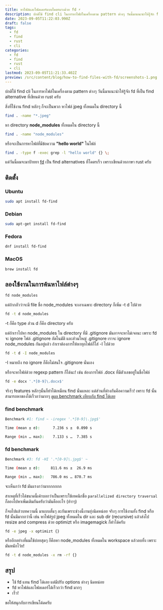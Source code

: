 ```yaml
---
title: หาไฟล์และโฟลเดอร์แบบโคตรแรงด้วย fd ⚡️
description: ปกติใช้ find cli ในการหาไฟล์ในเครื่องตาม pattern ต่างๆ วันนี้มาแนะนำให้รู้จัก fd ที่เป็น find alternative ที่เขียนด้วย rust ครับ
date: 2023-09-05T11:22:03.990Z
draft: false
tags:
  - fd
  - find
  - rust
  - cli
categories:
  - fd
  - find
  - rust
  - cli
lastmod: 2023-09-05T11:21:33.402Z
preview: /src/content/blog/how-to-find-files-with-fd/screenshots-1.png
---
```


ปกติใช้ find cli ในการหาไฟล์ในเครื่องตาม pattern ต่างๆ วันนี้มาแนะนำให้รู้จัก fd ที่เป็น find alternative ที่เขียนด้วย rust ครับ

สิ่งที่ใช้งาน find หลักๆ ก็จะเป็นพวก หาไฟล์ jpeg ทั้งหมดใน directory นี้

```bash
find . -name "*.jpeg"
```

หา directory **node_modules** ทั้งหมดใน directory นี้

```bash
find . -name "node_modules"
```

หรือจะเป็นการหาไฟล์ที่มีข้อความ **"hello world"** ในไฟล์

```bash
find . -type f -exec grep -l "hello world" {} \;
```

แต่วันนี้ผมจะมาป้ายยา [fd](https://github.com/sharkdp/fd) เป็น find alternatives ที่โคตรเร็ว เพราะเขียนด้วยภาษา rust ครับ

## ติดตั้ง

### Ubuntu

```bash
sudo apt install fd-find
```

### Debian

```bash
sudo apt-get install fd-find
```

### Fedora

```bash
dnf install fd-find
```

### MacOS

```bash
brew install fd
```

## ลองใช้งานในการค้นหาไฟล์ต่างๆ

```bash
fd node_modules
```

แต่ถ้ากลัวว่าจะมี file ชื่อ node_modules จะเอาเฉพาะ directory ก็เพิ่ม -t d ไปด้วย

```bash
fd -t d node_modules
```

-t ก็คือ type ส่วน d ก็คือ directory ครับ

แต่ถ้าเราไปหา node_modules ใน directory ที่มี .gitignore มันอาจจะหาไม่เจอนะ เพราะ fd จะ ignore ไฟล์ .gitignore อัตโนมัติ และส่วนใหญ่ .gitignore เราจะ ignore node_modules กันอยู่แล้ว ถ้าเราต้องการให้หาทุกไฟล์ก็ใส่ -I ไปด้วย

```bash
fd -t d -I node_modules
```

-I หมายถึง no ignore ก็คือไม่สนใจ .gitignore นั่นเอง

หรือจะหาไฟล์ด้วย regexp pattern ก็ได้นะ! เช่น ต้องการไฟล์ .docx ที่มีตัวเลขอยู่ในชื่อไฟล์

```bash
fd -e docx '.*[0-9]\.docx$'
```

จริงๆ features หลักๆนั้นก็ทำได้เหมือน find นั่นแหละ แต่ส่วนที่ต่างกันคือความเร็ว! เพราะ fd นั้นสามารถหาของได้เร็วกว่ามากๆ [ดูผล benchmark เทียบกับ find ได้เลย](https://github.com/sharkdp/fd#benchmark)

### find benchmark

```sh
Benchmark #1: find ~ -iregex '.*[0-9]\.jpg$'

Time (mean ± σ):      7.236 s ±  0.090 s

Range (min … max):    7.133 s …  7.385 s
```

### fd benchmark

```sh
Benchmark #3: fd -HI '.*[0-9]\.jpg$' ~

Time (mean ± σ):     811.6 ms ±  26.9 ms

Range (min … max):   786.0 ms … 870.7 ms
```

จะเห็นกว่า fd มันแรงกว่ามากกกกกก

สาเหตุที่เร็วได้ขนาดนี้เค้าบอกว่าเป็นเพราะใช้เทคนิกชื่อ `parallelized directory traversal` ก็ลองไปหาเพิ่มเติมกันครับว่ามันคืออะไร (ฮ่าาๆ)

ก็จบไปแล้วบทความนี้ มาแบบสั้นๆ ละกันเพราะช่วงนี้งานยุ่งนิดหน่อย จริงๆ การใช้งานทั้ง find หรือ fd นั้นมีมากกว่านี้ เช่น หาไฟล์รูป jpeg ทั้งหมดใน dir และ sub dir (recursive) แล้วส่งไป resize and compress ด้วย optimizt หรือ imagemagick ก็ทำได้ครับ

```bash
fd -e jpeg -x optimizt {}
```

หรืออีกอย่างที่ผมใช้บ่อยสุดๆ ก็คือหา node_modules ทั้งหมดใน workspace แล้วลบทิ้ง เพราะมันหนักโว้ย!

```bash
fd -t d node_modules -x rm -rf {}
```

## สรุป

- ใช้ fd แทน find ได้เลย แต่มีปรับ options ต่างๆ นิดหน่อย
- fd หาไฟล์และโฟลเดอร์ได้เร็วกว่า find มากๆ
- เร็ว!

ขอให้สนุกกับการเขียนโค้ดครับ
